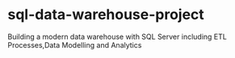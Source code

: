 # sql-data-warehouse-project
Building a modern data warehouse with SQL Server including ETL Processes,Data Modelling and Analytics
